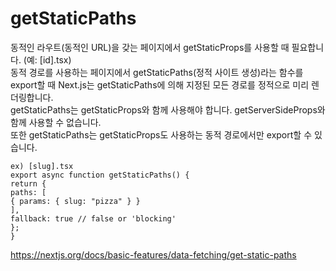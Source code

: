 # getStaticPaths

동적인 라우트(동적인 URL)을 갖는 페이지에서 getStaticProps를 사용할 때 필요합니다. (예: [id].tsx)   
동적 경로를 사용하는 페이지에서 getStaticPaths(정적 사이트 생성)라는 함수를 export할 때 Next.js는 getStaticPaths에 의해 지정된 모든 경로를 정적으로 미리 렌더링합니다.   
getStaticPaths는 getStaticProps와 함께 사용해야 합니다. getServerSideProps와 함께 사용할 수 없습니다.   
또한 getStaticPaths는 getStaticProps도 사용하는 동적 경로에서만 export할 수 있습니다.   
```
ex) [slug].tsx
export async function getStaticPaths() {
return {
paths: [
{ params: { slug: "pizza" } }
],
fallback: true // false or 'blocking'
};
}
```
https://nextjs.org/docs/basic-features/data-fetching/get-static-paths
